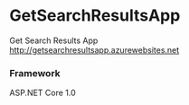 # GetSearchResultsApp
Get Search Results App  
<http://getsearchresultsapp.azurewebsites.net>

### Framework
ASP.NET Core 1.0
